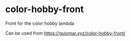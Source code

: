 # color-hobby-front
Front for the color hobby lambda

Can be used from https://guiomar.xyz/color-hobby-front/
